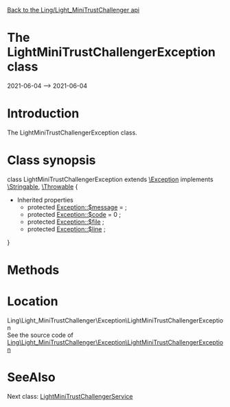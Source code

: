 [Back to the Ling/Light_MiniTrustChallenger api](https://github.com/lingtalfi/Light_MiniTrustChallenger/blob/master/doc/api/Ling/Light_MiniTrustChallenger.md)



The LightMiniTrustChallengerException class
================
2021-06-04 --> 2021-06-04






Introduction
============

The LightMiniTrustChallengerException class.



Class synopsis
==============


class <span class="pl-k">LightMiniTrustChallengerException</span> extends [\Exception](http://php.net/manual/en/class.exception.php) implements [\Stringable](https://wiki.php.net/rfc/stringable), [\Throwable](http://php.net/manual/en/class.throwable.php) {

- Inherited properties
    - protected  [Exception::$message](#property-message) =  ;
    - protected  [Exception::$code](#property-code) = 0 ;
    - protected  [Exception::$file](#property-file) ;
    - protected  [Exception::$line](#property-line) ;

}






Methods
==============






Location
=============
Ling\Light_MiniTrustChallenger\Exception\LightMiniTrustChallengerException<br>
See the source code of [Ling\Light_MiniTrustChallenger\Exception\LightMiniTrustChallengerException](https://github.com/lingtalfi/Light_MiniTrustChallenger/blob/master/Exception/LightMiniTrustChallengerException.php)



SeeAlso
==============
Next class: [LightMiniTrustChallengerService](https://github.com/lingtalfi/Light_MiniTrustChallenger/blob/master/doc/api/Ling/Light_MiniTrustChallenger/Service/LightMiniTrustChallengerService.md)<br>
